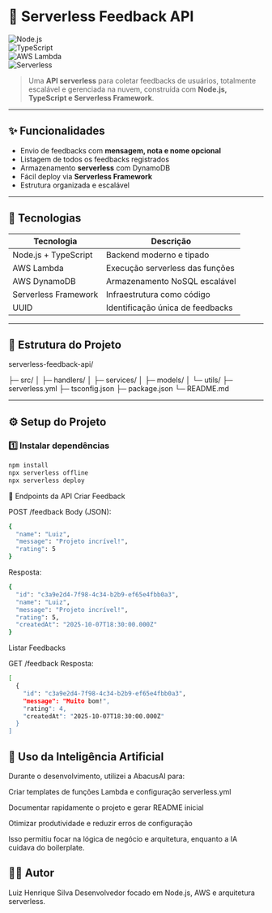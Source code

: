 # 🧠 Serverless Feedback API

![Node.js](https://img.shields.io/badge/Node.js-18.x-green?logo=node.js)  
![TypeScript](https://img.shields.io/badge/TypeScript-5.x-blue?logo=typescript)  
![AWS Lambda](https://img.shields.io/badge/AWS-Lambda-orange?logo=amazonaws)  
![Serverless](https://img.shields.io/badge/Serverless-Framework-red?logo=serverless)  

> Uma **API serverless** para coletar feedbacks de usuários, totalmente escalável e gerenciada na nuvem, construída com **Node.js, TypeScript e Serverless Framework**.

---

## ✨ Funcionalidades
- Envio de feedbacks com **mensagem, nota e nome opcional**  
- Listagem de todos os feedbacks registrados  
- Armazenamento **serverless** com DynamoDB  
- Fácil deploy via **Serverless Framework**  
- Estrutura organizada e escalável  

---

## 🧩 Tecnologias
| Tecnologia | Descrição |
|------------|-----------|
| Node.js + TypeScript | Backend moderno e tipado |
| AWS Lambda | Execução serverless das funções |
| AWS DynamoDB | Armazenamento NoSQL escalável |
| Serverless Framework | Infraestrutura como código |
| UUID | Identificação única de feedbacks |

---

## 📁 Estrutura do Projeto
serverless-feedback-api/

├─ src/
│ ├─ handlers/ 
│ ├─ services/ 
│ ├─ models/ 
│ └─ utils/ 
├─ serverless.yml 
├─ tsconfig.json 
├─ package.json
└─ README.md

---

## ⚙️ Setup do Projeto

### 1️⃣ Instalar dependências
```bash
npm install
npx serverless offline
npx serverless deploy
```

📡 Endpoints da API
Criar Feedback

POST /feedback
Body (JSON):

```bash
{
  "name": "Luiz",
  "message": "Projeto incrível!",
  "rating": 5
}

```
Resposta:

```bash
{
  "id": "c3a9e2d4-7f98-4c34-b2b9-ef65e4fbb0a3",
  "name": "Luiz",
  "message": "Projeto incrível!",
  "rating": 5,
  "createdAt": "2025-10-07T18:30:00.000Z"
}
```
Listar Feedbacks

GET /feedback
Resposta:
```bash
[
  {
    "id": "c3a9e2d4-7f98-4c34-b2b9-ef65e4fbb0a3",
    "message": "Muito bom!",
    "rating": 4,
    "createdAt": "2025-10-07T18:30:00.000Z"
  }
]

```
## 🧠 Uso da Inteligência Artificial

Durante o desenvolvimento, utilizei a AbacusAI para:

Criar templates de funções Lambda e configuração serverless.yml

Documentar rapidamente o projeto e gerar README inicial

Otimizar produtividade e reduzir erros de configuração

Isso permitiu focar na lógica de negócio e arquitetura, enquanto a IA cuidava do boilerplate.


## 👨‍💻 Autor
Luiz Henrique Silva
Desenvolvedor focado em Node.js, AWS e arquitetura serverless.







